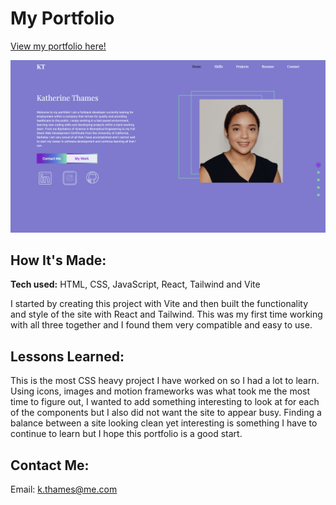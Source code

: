 # My Portfolio

[View my portfolio here!](https://lucky-custard-87d730.netlify.app/)

![Portfolio](./PortfolioSS.png)

## How It's Made:

**Tech used:** HTML, CSS, JavaScript, React, Tailwind and Vite

I started by creating this project with Vite and then built the functionality and style of the site with React and Tailwind. This was my first time working with all three together and I found them very compatible and easy to use.

## Lessons Learned: 

This is the most CSS heavy project I have worked on so I had a lot to learn. Using icons, images and motion frameworks was what took me the most time to figure out, I wanted to add something interesting to look at for each of the components but I also did not want the site to appear busy. Finding a balance between a site looking clean yet interesting is something I have to continue to learn but I hope this portfolio is a good start. 

## Contact Me: 

Email: k.thames@me.com

 
